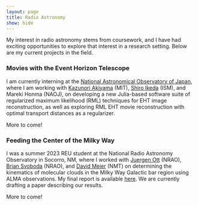 ```yaml
---
layout: page
title: Radio Astronomy
show: hide
---
```


My interest in radio astronomy stems from coursework, and I have had exciting opportunities to explore that interest in a research setting. Below are my current projects in the field.

### Movies with the Event Horizon Telescope

I am currently interning at the [National Astronomical Observatory of Japan](https://www.nao.ac.jp/en/), where I am working with [Kazunori Akiyama](https://kazuakiyama.github.io/) (MIT), [Shiro Ikeda](https://www.ikeda.cc/en/) (ISM), and Mareki Honma (NAOJ), on developing a new Julia-based software suite of regularized maximum likelihood (RML) techniques for EHT image reconstruction, as well as exploring RML EHT movie reconstruction with optimal transport distances as a regularizer.

More to come!

### Feeding the Center of the Milky Way

I was a summer 2023 REU student at the National Radio Astronomy Observatory in Socorro, NM, where I worked with [Juergen Ott](https://www.aoc.nrao.edu/~jott/Welcome.html) (NRAO), [Brian Svoboda](https://autocorr.github.io/index.html) (NRAO), and [David Meier](http://kestrel.nmt.edu/~dmeier/) (NMT) on determining the kinematics of molecular clouds in the Milky Way Galactic bar region using ALMA observations. My final report is available [here](https://www.nrao.edu/students/2023/Reports/NilipourAndy.pdf). We are currently drafting a paper describing our results.

More to come!
